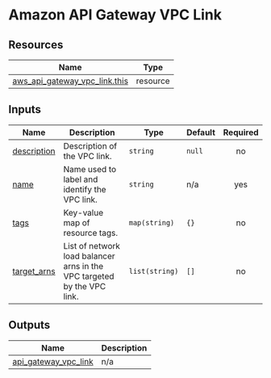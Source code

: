 # Amazon API Gateway VPC Link

## Resources

| Name | Type |
|------|------|
| [aws_api_gateway_vpc_link.this](https://registry.terraform.io/providers/hashicorp/aws/latest/docs/resources/api_gateway_vpc_link) | resource |

## Inputs

| Name | Description | Type | Default | Required |
|------|-------------|------|---------|:--------:|
| <a name="input_description"></a> [description](#input\_description) | Description of the VPC link. | `string` | `null` | no |
| <a name="input_name"></a> [name](#input\_name) | Name used to label and identify the VPC link. | `string` | n/a | yes |
| <a name="input_tags"></a> [tags](#input\_tags) | Key-value map of resource tags. | `map(string)` | `{}` | no |
| <a name="input_target_arns"></a> [target\_arns](#input\_target\_arns) | List of network load balancer arns in the VPC targeted by the VPC link. | `list(string)` | `[]` | no |

## Outputs

| Name | Description |
|------|-------------|
| <a name="output_api_gateway_vpc_link"></a> [api\_gateway\_vpc\_link](#output\_api\_gateway\_vpc\_link) | n/a |
